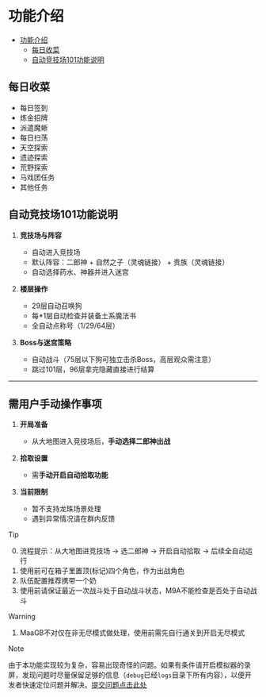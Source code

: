 # 功能介绍

- [功能介绍](#功能介绍)
  - [每日收菜](#每日收菜)
  - [自动竞技场101功能说明](#自动竞技场101功能说明)

## 每日收菜

- 每日签到
- 炼金招牌
- 派遣魔蜥
- 每日扫荡
- 天空探索
- 遗迹探索
- 荒野探索
- 马戏团任务
- 其他任务

## 自动竞技场101功能说明

1. **竞技场与阵容**  
   - 自动进入竞技场  
   - 默认阵容：二郎神 + 自然之子（灵魂链接） + 贵族（灵魂链接）  
   - 自动选择药水、神器并进入迷宫  

2. **楼层操作**  
   - 29层自动召唤狗  
   - 每*1层自动检查并装备土系魔法书  
   - 全自动点称号（1/29/64层）  

3. **Boss与迷宫策略**  
   - 自动战斗（75层以下狗可独立击杀Boss，高层观众需注意）  
   - 跳过101层，96层拿完隐藏直接进行结算

---

## 需用户手动操作事项

1. **开局准备**  
   - 从大地图进入竞技场后，**手动选择二郎神出战**  

2. **拾取设置**  
   - 需**手动开启自动拾取功能**  

3. **当前限制**  
   - 暂不支持龙珠场景处理  
   - 遇到异常情况请在群内反馈  

> [!TIP]
>
> 0. 流程提示：从大地图进竞技场 → 选二郎神 → 开启自动拾取 → 后续全自动运行
> 1. 使用前可在箱子里置顶(标记)四个角色，作为出战角色
> 2. 队伍配置推荐携带一个奶
> 3. 使用前请保证最近一次战斗处于自动战斗状态，M9A不能检查是否处于自动战斗

> [!WARNING]
>
> 1. MaaGB不对仅在非无尽模式做处理，使用前需先自行通关到开启无尽模式

> [!NOTE]
> 由于本功能实现较为复杂，容易出现奇怪的问题。如果有条件请开启模拟器的录屏，发现问题时尽量保留足够的信息（`debug`已经`logs`目录下所有内容），以便开发者快速定位问题并解决。[提交问题点击此处](https://github.com/KhazixW2/MaaGumballs/issues/new/choose)

